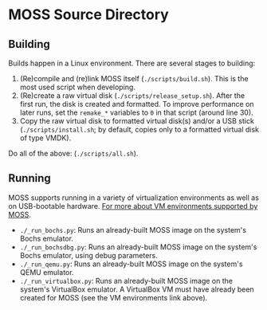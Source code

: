 # MOSS Source Directory

## Building

Builds happen in a Linux environment.  There are several stages to building:

1. (Re)compile and (re)link MOSS itself (`./scripts/build.sh`).  This is the most used script when
developing.
2. (Re)create a raw virtual disk (`./scripts/release_setup.sh`).  After the first run, the disk is
created and formatted.  To improve performance on later runs, set the `remake_*` variables to `0`
in that script (around line 30).
3. Copy the raw virtual disk to formatted virtual disk(s) and/or a USB stick
(`./scripts/install.sh`; by default, copies only to a formatted virtual disk of type VMDK).

Do all of the above: (`./scripts/all.sh`).

## Running

MOSS supports running in a variety of virtualization environments as well as on USB-bootable
hardware.  [For more about VM environments supported by MOSS](../../VMs/README.md).

- `./_run_bochs.py`: Runs an already-built MOSS image on the system's Bochs emulator.
- `./_run_bochsdbg.py`: Runs an already-built MOSS image on the system's Bochs emulator, using
debug parameters.
- `./_run_qemu.py`: Runs an already-built MOSS image on the system's QEMU emulator.
- `./_run_virtualbox.py`: Runs an already-built MOSS image on the system's VirtualBox emulator.  A
VirtualBox VM must have already been created for MOSS (see the VM environments link above).
